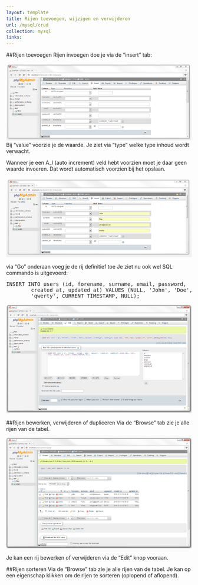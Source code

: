```yaml
---
layout: template
title: Rijen toevoegen, wijzigen en verwijderen
url: /mysql/crud
collection: mysql
links:
---
```

##Rijen toevoegen
Rijen invoegen doe je via de “insert” tab:

<img src="images/crud-1.png" />
Bij “value” voorzie je de waarde. Je ziet via “type” welke type inhoud wordt verwacht.

Wanneer je een A_I (auto increment) veld hebt voorzien moet je daar geen waarde invoeren. Dat wordt automatisch voorzien bij het opslaan.

<img src="images/crud-2.png" />

via “Go” onderaan voeg je de rij definitief toe
Je ziet nu ook wel SQL commando is uitgevoerd:

<pre>
INSERT INTO users (id, forename, surname, email, password, 
		created_at, updated_at) VALUES (NULL, 'John', 'Doe', 'john@doe.com',
		'qwerty', CURRENT_TIMESTAMP, NULL);
</pre>

<img src="images/crud-3.png" />

##Rijen bewerken, verwijderen of dupliceren
Via de “Browse” tab zie je alle rijen van de tabel.

<img src="images/crud-4.png" />

Je kan een rij bewerken of verwijderen via de “Edit” knop vooraan.

##Rijen sorteren
Via de “Browse” tab zie je alle rijen van de tabel. Je kan op een eigenschap klikken om de rijen te sorteren (oplopend of aflopend).